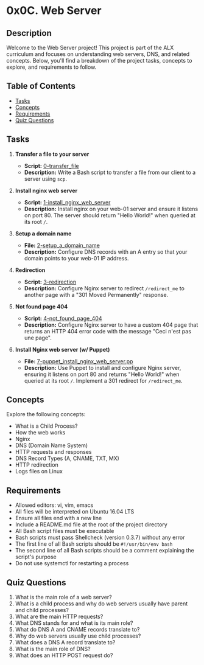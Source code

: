 # 0x0C. Web Server

## Description
Welcome to the Web Server project! This project is part of the ALX curriculum and focuses on understanding web servers, DNS, and related concepts. Below, you'll find a breakdown of the project tasks, concepts to explore, and requirements to follow.

## Table of Contents
* [Tasks](#tasks)
* [Concepts](#concepts)
* [Requirements](#requirements)
* [Quiz Questions](#quiz-questions)

## Tasks
1. **Transfer a file to your server**
   * **Script:** [0-transfer_file](./0-transfer_file)
   * **Description:** Write a Bash script to transfer a file from our client to a server using `scp`.
   
2. **Install nginx web server**
   * **Script:** [1-install_nginx_web_server](./1-install_nginx_web_server)
   * **Description:** Install nginx on your web-01 server and ensure it listens on port 80. The server should return "Hello World!" when queried at its root `/`.

3. **Setup a domain name**
   * **File:** [2-setup_a_domain_name](./2-setup_a_domain_name)
   * **Description:** Configure DNS records with an A entry so that your domain points to your web-01 IP address.

4. **Redirection**
   * **Script:** [3-redirection](./3-redirection)
   * **Description:** Configure Nginx server to redirect `/redirect_me` to another page with a "301 Moved Permanently" response.

5. **Not found page 404**
   * **Script:** [4-not_found_page_404](./4-not_found_page_404)
   * **Description:** Configure Nginx server to have a custom 404 page that returns an HTTP 404 error code with the message "Ceci n'est pas une page".

6. **Install Nginx web server (w/ Puppet)**
   * **File:** [7-puppet_install_nginx_web_server.pp](./7-puppet_install_nginx_web_server.pp)
   * **Description:** Use Puppet to install and configure Nginx server, ensuring it listens on port 80 and returns "Hello World!" when queried at its root `/`. Implement a 301 redirect for `/redirect_me`.

## Concepts
Explore the following concepts:
* What is a Child Process?
* How the web works
* Nginx
* DNS (Domain Name System)
* HTTP requests and responses
* DNS Record Types (A, CNAME, TXT, MX)
* HTTP redirection
* Logs files on Linux

## Requirements
* Allowed editors: vi, vim, emacs
* All files will be interpreted on Ubuntu 16.04 LTS
* Ensure all files end with a new line
* Include a README.md file at the root of the project directory
* All Bash script files must be executable
* Bash scripts must pass Shellcheck (version 0.3.7) without any error
* The first line of all Bash scripts should be `#!/usr/bin/env bash`
* The second line of all Bash scripts should be a comment explaining the script's purpose
* Do not use systemctl for restarting a process

## Quiz Questions
1. What is the main role of a web server?
2. What is a child process and why do web servers usually have parent and child processes?
3. What are the main HTTP requests?
4. What DNS stands for and what is its main role?
5. What do DNS A and CNAME records translate to?
6. Why do web servers usually use child processes?
7. What does a DNS A record translate to?
8. What is the main role of DNS?
9. What does an HTTP POST request do?